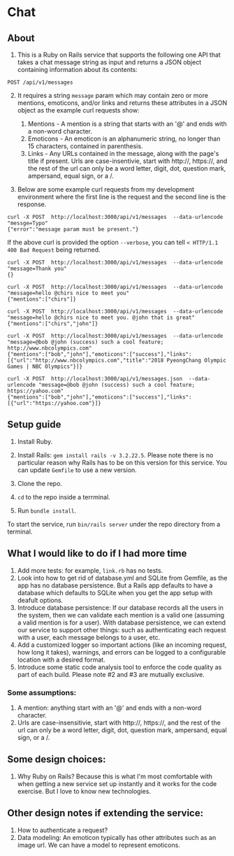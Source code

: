 # Chat
## About
1. This is a Ruby on Rails service that supports the following one API that takes a chat message
string as input and returns a JSON object containing information about its contents:
```
POST /api/v1/messages
```

2. It requires a string `message` param which may contain zero or more mentions, emoticons, and/or links
and returns these attributes in a JSON object as the example curl requests show:
	1. Mentions - A mention is a string that starts with an '@' and ends with a non-word character. 
	2. Emoticons - An emoticon is an alphanumeric string, no longer than 15 characters, contained in parenthesis. 
	3. Links - Any URLs contained in the message, along with the page's title if present. Urls are case-insentivie,
	start with http://, https://, and the rest of the url can only be a word letter, digit, dot, question mark, ampersand, equal sign, or a /.

3. Below are some example curl requests from my development environment where the first line is the
request and the second line is the response.
```
curl -X POST  http://localhost:3000/api/v1/messages  --data-urlencode  "messge=Typo"
{"error":"message param must be present."}
```
If the above curl is provided the option `--verbose`, you can tell `< HTTP/1.1 400 Bad Request` being returned.

```
curl -X POST  http://localhost:3000/api/v1/messages  --data-urlencode  "message=Thank you"
{}
```

```
curl -X POST  http://localhost:3000/api/v1/messages  --data-urlencode  "message=hello @chirs nice to meet you"
{"mentions":["chirs"]}
```
```
curl -X POST  http://localhost:3000/api/v1/messages  --data-urlencode  "message=hello @chirs nice to meet you. @john that is great"  
{"mentions":["chirs","john"]}  
```
```
curl -X POST  http://localhost:3000/api/v1/messages  --data-urlencode "message=@bob @john (success) such a cool feature; http://www.nbcolympics.com"
{"mentions":["bob","john"],"emoticons":["success"],"links":[{"url":"http://www.nbcolympics.com","title":"2018 PyeongChang Olympic Games | NBC Olympics"}]}
```
```
curl -X POST  http://localhost:3000/api/v1/messages.json  --data-urlencode "message=@bob @john (success) such a cool feature; https://yahoo.com"
{"mentions":["bob","john"],"emoticons":["success"],"links":[{"url":"https://yahoo.com"}]}
```
## Setup guide
1. Install Ruby.

2. Install Rails: `gem install rails -v 3.2.22.5`. Please note there is no particular reason why Rails has to
be on this version for this service. You can update `Gemfile` to use a new version.

3. Clone the repo.

4. `cd` to the repo inside a terrminal.

5. Run `bundle install`.

To start the service, run `bin/rails server` under the repo directory from a terminal.

## What I would like to do if I had more time
1. Add more tests: for example, `link.rb` has no tests.
2. Look into how to get rid of database.yml and SQLite from Gemfile, as the app has no database persistence.
But a Rails app defaults to have a database which defaults to SQLite when you get the app setup with deafult options.
3. Introduce database persistence:
If our database records all the users in the system, then we can validate each mention is a valid one (assuming
a valid mention is for a user).
With database persistence, we can extend our service to support other things: such as authenticating each request
with a user, each message belongs to a user, etc.
4. Add a customized logger so important actions (like an incoming request, how long it takes), warnings, and errors
can be logged to a configurable location with a desired format.
5. Introduce some static code analysis tool to enforce the code quality as part of each build.
Please note #2 and #3 are mutually exclusive.

### Some assumptions:
1. A mention: anything start with an '@' and ends with a non-word character. 
2. Urls are case-insensitivie, start with http://, https://, and the rest of the url can only be a word letter, digit,
dot, question mark, ampersand, equal sign, or a /.

## Some design choices:
1. Why Ruby on Rails?
Because this is what I'm most comfortable with when getting a new service set up instantly and it works for the code exercise.
But I love to know new technologies.

## Other design notes if extending the service:
1. How to authenticate a request? 
2. Data modeling:
An emoticon typically has other attributes such as an image url. We can have a model to represent emoticons.

